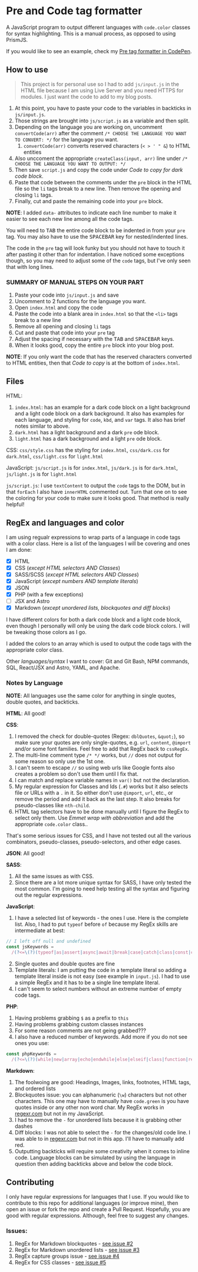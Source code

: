 # Pre and Code tag formatter

A JavaScript program to output different languages with `code.color` classes for syntax highlighting. This is a manual process, as opposed to using PrismJS.

If you would like to see an example, check my [Pre tag formatter in CodePen](https://codepen.io/jim-kernicky/pen/KKQebjW).

## How to use

> This project is for personal use so I had to add `js/input.js` in the HTML file because I am using Live Server and you need HTTPS for modules. I just want the code to add to my blog posts.

1. At this point, you have to paste your code to the variables in backticks in `js/input.js`.
1. Those strings are brought into `js/script.js` as a variable and then split.
1. Depending on the language you are working on, uncomment `convertCode(arr)` after the comment `/* CHOOSE THE LANGUAGE YOU WANT TO CONVERT: */` for the language you want.
   1. `convertCode(arr)` converts reserved characters (`< > ' " &`) to HTML entities
1. Also unccoment the appropriate `createClass(input, arr)` line under `/* CHOOSE THE LANGUAGE YOU WANT TO OUTPUT: */`
1. Then save `script.js` and copy the code under _Code to copy for dark code block_.
1. Paste that code between the comments under the `pre` block in the HTML file so the `li` tags break to a new line. Then remove the opening and closing `li` tags.
1. Finally, cut and paste the remaining code into your `pre` block.

**NOTE**: I added `data-` attributes to indicate each line number to make it easier to see each new line among all the code tags.

You will need to <kbd>TAB</kbd> the entire code block to be indented in from your `pre` tag. You may also have to use the <kbd>SPACEBAR</kbd> key for nested/indented lines.

The code in the `pre` tag will look funky but you should not have to touch it after pasting it other than for indentation. I have noticed some exceptions though, so you may need to adjust some of the `code` tags, but I've only seen that with long lines.

### SUMMARY OF MANUAL STEPS ON YOUR PART

1. Paste your code into `js/input.js` and save
1. Uncomment to 2 functions for the language you want.
1. Open `index.html` and copy the code
1. Paste the code into a blank area in `index.html` so that the `<li>` tags break to a new line
1. Remove all opening and closing `li` tags
1. Cut and paste that code into your `pre` tag
1. Adjust the spacing if necessary with the <kbd>TAB</kbd> and <kbd>SPACEBAR</kbd> keys.
1. When it looks good, copy the entire `pre` block into your blog post.

**NOTE**: If you only want the code that has the reserved characters converted to HTML entities, then that _Code to copy_ is at the bottom of `index.html`.

## Files

HTML:

1. `index.html`: has an example for a dark code block on a light background and a light code block on a dark background. It also has examples for each language, and styling for `code`, `kbd`, and `var` tags. It also has brief notes similar to above.
1. `dark.html` has a light background and a dark `pre` ode block.
1. `light.html` has a dark background and a light `pre` ode block.

CSS: `css/style.css` has the styling for `index.html`, `css/dark.css` for `dark.html`, `css/light.css` for `light.html`

JavaScript: `js/script.js` is for `index.html`, `js/dark.js` is for `dark.html`, `js/light.js` is for `light.html`

`js/script.js`: I use `textContent` to output the `code` tags to the DOM, but in that `forEach` I also have `innerHTML` commented out. Turn that one on to see the coloring for your code to make sure it looks good. That method is really helpful!

## RegEx and languages and color

I am using regualr expressions to wrap parts of a language in code tags with a color class. Here is a list of the languages I will be covering and ones I am done:

- [x] HTML
- [x] CSS (_except HTML selectors AND Classes_)
- [x] SASS/SCSS (_except HTML selectors AND Classes_)
- [x] JavaScript (_except numbers AND template literals_)
- [x] JSON
- [x] PHP (with a few exceptions)
- [ ] JSX and Astro
- [x] Markdown (_except unordered lists, blockquotes and diff blocks_)

I have different colors for both a dark code block and a light code block, even though I personally will only be using the dark code block colors. I will be tweaking those colors as I go.

I added the colors to an array which is used to output the code tags with the appropriate color class.

Other _languages/syntax_ I want to cover: Git and Git Bash, NPM commands, SQL, React/JSX and Astro, YAML, and Apache.

### Notes by Language

**NOTE**: All languages use the same color for anything in single quotes, double quotes, and backticks.

**HTML**: All good!

**CSS**:

1. I removed the check for double-quotes (Regex: `dblQuotes`, `&quot;`), so make sure your quotes are only single-quotes, e.g. `url`, `content`, `@import` and/or some font families. Feel free to add that RegEx back to `cssRegEx`.
1. The multi-line comment type `/* */` works, but `//` does not output for some reason so only use the 1st one.
1. I can't seem to escape `//` so using web urls like Google fonts also creates a problem so don't use them until I fix that.
1. I can match and replace variable names in `var()` but not the declaration.
1. My regular expression for Classes and Ids (`.#`) works but it also selects file or URLs with a `.` in it. So either don't use `@import`, `url`, etc., or remove the period and add it back as the last step. It also breaks for pseudo-classes like `nth-child`.
1. HTML tag selectors have to be done manually until I figure the RegEx to select only them. Use _Emmet wrap with abbreviation_ and add the appropriate `code.color` class..

That's some serious issues for CSS, and I have not tested out all the various combinators, pseudo-classes, pseudo-selectors, and other edge cases.

**JSON**: All good!

**SASS**:

1. All the same issues as with CSS.
1. Since there are a lot more unique syntax for SASS, I have only tested the most common. I'm going to need help testing all the syntax and figuring out the regular expressions.

**JavaScript**:

1. I have a selected list of keywords - the ones I use. Here is the complete list. Also, I had to put `typeof` before `of` because my RegEx skills are intermediate at best:

```js
// I left off null and undefined
const jsKeywords =
  /(?<=\(?)(typeof|as|assert|async|await|break|case|catch|class|const|continue|debugger|default|delete|do|else|enum|extends|finally|for|from|function|get|if|implements|import|in|instanceof|interface|let|new|of|package|private|protected|public|return|set|static|super|switch|throw|try|var|void|whilewith|yield)(?=\s)/g;
```

2. Single quotes and double quotes are fine
3. Template literals: I am putting the code in a template literal so adding a template literal inside is not easy (see example in `input.js`). I had to use a simple RegEx and it has to be a single line template literal.
4. I can't seem to select numbers without an extreme number of empty code tags.

**PHP**:

1. Having problems grabbing `$` as a prefix to `this`
1. Having problems grabbing custom classes instances
1. For some reason comments are not geing grabbed???
1. I also have a reduced number of keywords. Add more if you do not see ones you use:

```js
const phpKeywords =
  /(?<=\(?)(while|new|array|echo|endwhile|else|elseif|class|function|return|break|catch|continue|default|endfor|endforeach|enum|eval|exit|extends|final|finally|foreach|instanceof|insteadof|match|namespace|require|static|switch|throw|try)(?=\s)/g;
```

**Markdown**:

1. The foolwoing are good: Headings, Images, links, footnotes, HTML tags, and ordered lists
1. Blockquotes issue: you can alphanumeric (`\w`) characters but not other characters. This one may have to manually have `code.green` is you have quotes inside or any other non word char. My RegEx works in [regexr.com](https://regexr.com/76te2) but not in my JavaScript.
1. I had to remove the `-` for unordered lists because it is grabbing other dashes
1. Diff blocks: I was not able to select the `-` for the changes/old code line. I was able to in [regexr.com](https://regexr.com/76tiu) but not in this app. I'll have to manually add red.
1. Outputting backticks will require some creativity when it comes to inline code. Language blocks can be simulated by using the language in question then adding backticks above and below the code block.

## Contributing

I only have regular expressions for languages that I use. If you would like to contribute to this repo for additional languages (or improve mine), then open an issue or fork the repo and create a Pull Request. Hopefully, you are good with regular expressions. Although, feel free to suggest any changes.

### Issues:

1. RegEx for Markdown blockquotes - [see issue #2](https://github.com/Kernix13/pre-code-formatter/issues/2)
1. RegEx for Markdown unordered lists - [see issue #3](https://github.com/Kernix13/pre-code-formatter/issues/3)
1. RegEx capture groups issue - [see issue #4](https://github.com/Kernix13/pre-code-formatter/issues/4)
1. RegEx for CSS classes - [see issue #5](https://github.com/Kernix13/pre-code-formatter/issues/5)
